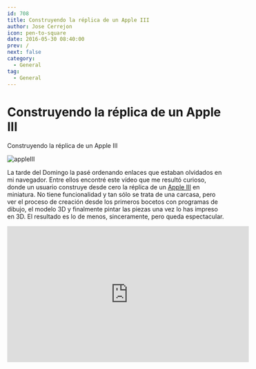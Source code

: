 ```yaml
---
id: 708
title: Construyendo la réplica de un Apple III
author: Jose Cerrejon
icon: pen-to-square
date: 2016-05-30 08:40:00
prev: /
next: false
category:
  - General
tag:
  - General
---
```


# Construyendo la réplica de un Apple III

Construyendo la réplica de un Apple III

![appleIII](/images/2016/05/appleIII.png)

La tarde del Domingo la pasé ordenando enlaces que estaban olvidados en mi navegador. Entre ellos encontré este vídeo que me resultó curioso, donde un usuario construye desde cero la réplica de un [Apple III](https://es.wikipedia.org/wiki/Apple_III) en miniatura. No tiene funcionalidad y tan sólo se trata de una carcasa, pero ver el proceso de creación desde los primeros bocetos con programas de dibujo, el modelo 3D y finalmente pintar las piezas una vez lo has impreso en 3D. El resultado es lo de menos, sinceramente, pero queda espectacular.

<iframe width="560" height="315" src="https://www.youtube.com/embed/ITsdbaqbObY?rel=0&amp;showinfo=0" frameborder="0" allowfullscreen></iframe>